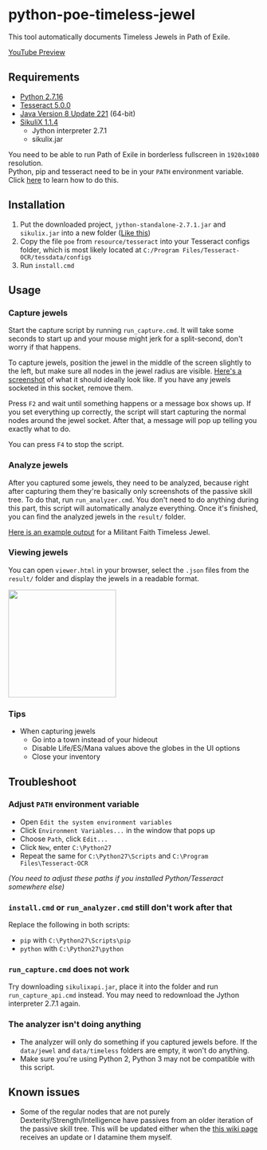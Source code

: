 # python-poe-timeless-jewel

This tool automatically documents Timeless Jewels in Path of Exile.

[YouTube Preview](https://youtu.be/969w8doQC8k)

## Requirements
- [Python 2.7.16](https://www.python.org/downloads/release/python-2716/)
- [Tesseract 5.0.0](https://github.com/UB-Mannheim/tesseract/wiki)
- [Java Version 8 Update 221](https://java.com/en/download/manual.jsp) (64-bit)
- [SikuliX 1.1.4](https://raiman.github.io/SikuliX1/downloads.html)
    - Jython interpreter 2.7.1
    - sikulix.jar

You need to be able to run Path of Exile in borderless fullscreen in `1920x1080` resolution.    
Python, pip and tesseract need to be in your `PATH` environment variable. Click [here](#adjust-path-environment-variable) to learn how to do this.

## Installation
1) Put the downloaded project, `jython-standalone-2.7.1.jar` and `sikulix.jar` into a new folder ([Like this](https://i.imgur.com/TGdpbdD.png))
2) Copy the file `poe` from `resource/tesseract` into your Tesseract configs folder, which is most likely located at `C:/Program Files/Tesseract-OCR/tessdata/configs`
3) Run `install.cmd`

## Usage
### Capture jewels
Start the capture script by running `run_capture.cmd`. It will take some seconds to start up and your mouse might jerk for a split-second, don't worry if that happens.

To capture jewels, position the jewel in the middle of the screen slightly to the left, but make sure all nodes in the jewel radius are visible. [Here's a screenshot](https://i.imgur.com/QWpc3K5.jpg) of what it should ideally look like. If you have any jewels socketed in this socket, remove them.

Press `F2` and wait until something happens or a message box shows up. If you set everything up correctly, the script will start capturing the normal nodes around the jewel socket. After that, a message will pop up telling you exactly what to do.

You can press `F4` to stop the script.

### Analyze jewels
After you captured some jewels, they need to be analyzed, because right after capturing them they're basically only screenshots of the passive skill tree. To do that, run `run_analyzer.cmd`. You don't need to do anything during this part, this script will automatically analyze everything. Once it's finished, you can find the analyzed jewels in the `result/` folder.

[Here is an example output](https://api.jsonbin.io/b/5d324d0518b06c7073b07348) for a Militant Faith Timeless Jewel.

### Viewing jewels
You can open `viewer.html` in your browser, select the `.json` files from the `result/` folder and display the jewels in a readable format.

<img width="‭384‬" height="216" src="https://i.imgur.com/j5KhuyF.png">

### Tips
- When capturing jewels
	- Go into a town instead of your hideout
	- Disable Life/ES/Mana values above the globes in the UI options
	- Close your inventory

## Troubleshoot
### Adjust `PATH` environment variable
- Open `Edit the system environment variables`
- Click `Environment Variables...` in the window that pops up
- Choose `Path`, click `Edit...`
- Click `New`, enter `C:\Python27`
- Repeat the same for `C:\Python27\Scripts` and `C:\Program Files\Tesseract-OCR`

*(You need to adjust these paths if you installed Python/Tesseract somewhere else)*

### `install.cmd` or `run_analyzer.cmd` still don't work after that
Replace the following in both scripts:

- `pip` with `C:\Python27\Scripts\pip`
- `python` with `C:\Python27\python`

### `run_capture.cmd` does not work
Try downloading `sikulixapi.jar`, place it into the folder and run `run_capture_api.cmd` instead. You may need to redownload the Jython interpreter 2.7.1 again.

### The analyzer isn't doing anything
- The analyzer will only do something if you captured jewels before. If the `data/jewel` and `data/timeless` folders are empty, it won't do anything.
- Make sure you're using Python 2, Python 3 may not be compatible with this script.

## Known issues
- Some of the regular nodes that are not purely Dexterity/Strength/Intelligence have passives from an older iteration of the passive skill tree. This will be updated either when the [this wiki page](https://pathofexile.gamepedia.com/List_of_basic_passive_skills) receives an update or I datamine them myself.
